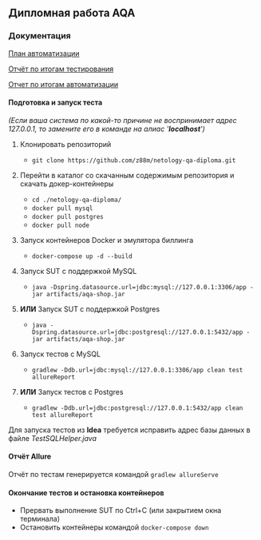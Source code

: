 ## Дипломная работа AQA

### Документация
[План автоматизации](https://github.com/z88m/netology-qa-diploma/blob/master/docs/Plan.md)

[Отчёт по итогам тестирования](https://github.com/z88m/netology-qa-diploma/blob/master/docs/Report.md)

[Отчет по итогам автоматизации](https://github.com/z88m/netology-qa-diploma/blob/master/docs/Summary.md)

#### Подготовка и запуск теста

_(Если ваша система по какой-то причине не воспринимает адрес 127.0.0.1, то замените его в команде на алиас '__localhost__')_

1. Клонировать репозиторий
    * ```git clone https://github.com/z88m/netology-qa-diploma.git```

1. Перейти в каталог со скачанным содержимым репозитория и скачать докер-контейнеры
    * ```cd ./netology-qa-diploma/```
    * ```docker pull mysql``` 
    * ```docker pull postgres``` 
    * ```docker pull node```
1. Запуск контейнеров Docker и эмулятора биллинга
    * ```docker-compose up -d --build```
1. Запуск SUT с поддержкой MySQL
   * ```java -Dspring.datasource.url=jdbc:mysql://127.0.0.1:3306/app -jar artifacts/aqa-shop.jar```
1. **ИЛИ** Запуск SUT с поддержкой Postgres
   * ```java -Dspring.datasource.url=jdbc:postgresql://127.0.0.1:5432/app -jar artifacts/aqa-shop.jar```
1. Запуск тестов с MySQL
   * ```gradlew -Ddb.url=jdbc:mysql://127.0.0.1:3306/app clean test allureReport```
1. **ИЛИ** Запуск тестов с Postgres
   * ```gradlew -Ddb.url=jdbc:postgresql://127.0.0.1:5432/app clean test allureReport```

Для запуска тестов из **Idea** требуется исправить адрес базы данных в файле *TestSQLHelper.java*

#### Отчёт Allure
Отчёт по тестам генерируется командой ```gradlew allureServe```

#### Окончание тестов и остановка контейнеров

   * Прервать выполнение SUT по Ctrl+C (или закрытием окна терминала)
   * Остановить контейнеры командой ```docker-compose down```

